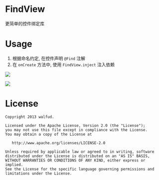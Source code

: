 # FindView
更简单的控件绑定库

# Usage
1. 根据命名约定, 在控件声明 `@Find` 注解
2. 在 `onCreate` 方法中, 使用 `FindView.inject` 注入依赖

![](https://github.com/walfud/FindView/blob/master/doc/usage.png)

![](https://github.com/walfud/FindView/blob/master/doc/show.png)

License
=======
    Copyright 2013 walfud.

    Licensed under the Apache License, Version 2.0 (the "License");
    you may not use this file except in compliance with the License.
    You may obtain a copy of the License at

       http://www.apache.org/licenses/LICENSE-2.0

    Unless required by applicable law or agreed to in writing, software
    distributed under the License is distributed on an "AS IS" BASIS,
    WITHOUT WARRANTIES OR CONDITIONS OF ANY KIND, either express or implied.
    See the License for the specific language governing permissions and
    limitations under the License.

